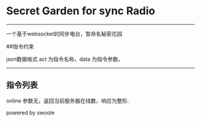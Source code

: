# Secret Garden for sync Radio
------------
一个基于websocket的同步电台，暂命名秘密花园

##指令约束

json数据格式 act 为指令名称，data 为指令参数。

------------

## 指令列表

online 参数无，返回当前服务器在线数，响应为整形.




powered by swoole